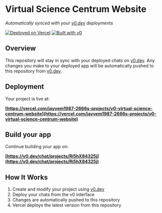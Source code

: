 # Virtual Science Centrum Website

*Automatically synced with your [v0.dev](https://v0.dev) deployments*

[![Deployed on Vercel](https://img.shields.io/badge/Deployed%20on-Vercel-black?style=for-the-badge&logo=vercel)](https://vercel.com/jayvem1987-2666s-projects/v0-virtual-science-centrum-website)
[![Built with v0](https://img.shields.io/badge/Built%20with-v0.dev-black?style=for-the-badge)](https://v0.dev/chat/projects/Ri5hX84325j)

## Overview

This repository will stay in sync with your deployed chats on [v0.dev](https://v0.dev).
Any changes you make to your deployed app will be automatically pushed to this repository from [v0.dev](https://v0.dev).

## Deployment

Your project is live at:

**[https://vercel.com/jayvem1987-2666s-projects/v0-virtual-science-centrum-website](https://vercel.com/jayvem1987-2666s-projects/v0-virtual-science-centrum-website)**

## Build your app

Continue building your app on:

**[https://v0.dev/chat/projects/Ri5hX84325j](https://v0.dev/chat/projects/Ri5hX84325j)**

## How It Works

1. Create and modify your project using [v0.dev](https://v0.dev)
2. Deploy your chats from the v0 interface
3. Changes are automatically pushed to this repository
4. Vercel deploys the latest version from this repository

